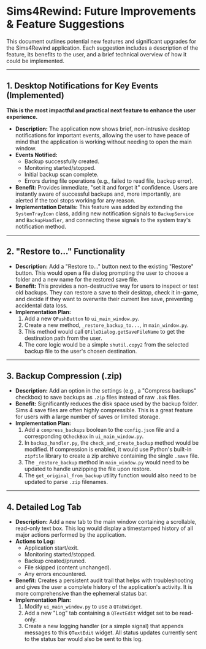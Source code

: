 # Sims4Rewind: Future Improvements & Feature Suggestions

This document outlines potential new features and significant upgrades for the Sims4Rewind application. Each suggestion includes a description of the feature, its benefits to the user, and a brief technical overview of how it could be implemented.

---

## 1. Desktop Notifications for Key Events (Implemented)

**This is the most impactful and practical next feature to enhance the user experience.**

*   **Description:** The application now shows brief, non-intrusive desktop notifications for important events, allowing the user to have peace of mind that the application is working without needing to open the main window.
*   **Events Notified:**
    *   Backup successfully created.
    *   Monitoring started/stopped.
    *   Initial backup scan complete.
    *   Errors during file operations (e.g., failed to read file, backup error).
*   **Benefit:** Provides immediate, "set it and forget it" confidence. Users are instantly aware of successful backups and, more importantly, are alerted if the tool stops working for any reason.
*   **Implementation Details:** This feature was added by extending the `SystemTrayIcon` class, adding new notification signals to `BackupService` and `BackupHandler`, and connecting these signals to the system tray's notification method.

---

## 2. "Restore to..." Functionality

* **Description:** Add a "Restore to..." button next to the existing "Restore" button. This would open a file dialog prompting the user to choose a folder and a new name for the restored save file.
* **Benefit:** This provides a non-destructive way for users to inspect or test old backups. They can restore a save to their desktop, check it in-game, and decide if they want to overwrite their current live save, preventing accidental data loss.
* **Implementation Plan:**
    1.  Add a new `QPushButton` to `ui_main_window.py`.
    2.  Create a new method, `_restore_backup_to...`, in `main_window.py`.
    3.  This method would call `QFileDialog.getSaveFileName` to get the destination path from the user.
    4.  The core logic would be a simple `shutil.copy2` from the selected backup file to the user's chosen destination.

---

## 3. Backup Compression (.zip)

* **Description:** Add an option in the settings (e.g., a "Compress backups" checkbox) to save backups as `.zip` files instead of raw `.bak` files.
* **Benefit:** Significantly reduces the disk space used by the backup folder. Sims 4 save files are often highly compressible. This is a great feature for users with a large number of saves or limited storage.
* **Implementation Plan:**
    1.  Add a `compress_backups` boolean to the `config.json` file and a corresponding `QCheckBox` in `ui_main_window.py`.
    2.  In `backup_handler.py`, the `check_and_create_backup` method would be modified. If compression is enabled, it would use Python's built-in `zipfile` library to create a zip archive containing the single `.save` file.
    3.  The `_restore_backup` method in `main_window.py` would need to be updated to handle unzipping the file upon restore.
    4.  The `get_original_from_backup` utility function would also need to be updated to parse `.zip` filenames.

---

## 4. Detailed Log Tab

* **Description:** Add a new tab to the main window containing a scrollable, read-only text box. This log would display a timestamped history of all major actions performed by the application.
* **Actions to Log:**
    * Application start/exit.
    * Monitoring started/stopped.
    * Backup created/pruned.
    * File skipped (content unchanged).
    * Any errors encountered.
* **Benefit:** Creates a persistent audit trail that helps with troubleshooting and gives the user a complete history of the application's activity. It is more comprehensive than the ephemeral status bar.
* **Implementation Plan:**
    1.  Modify `ui_main_window.py` to use a `QTabWidget`.
    2.  Add a new "Log" tab containing a `QTextEdit` widget set to be read-only.
    3.  Create a new logging handler (or a simple signal) that appends messages to this `QTextEdit` widget. All status updates currently sent to the status bar would also be sent to this log.